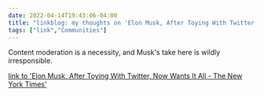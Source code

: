 ```yaml
---
date: 2022-04-14T19:43:06-04:00
title: "linkblog: my thoughts on 'Elon Musk, After Toying With Twitter, Now Wants It All - The New York Times'"
tags: ["link","Communities"]
---
```

Content moderation is a necessity, and Musk's take here is wildly irresponsible.
 
[link to 'Elon Musk, After Toying With Twitter, Now Wants It All - The New York Times'](https://www.nytimes.com/2022/04/14/technology/elon-musk-twitter-bid.html)
